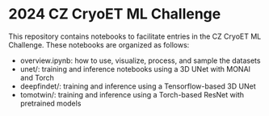 # 2024 CZ CryoET ML Challenge

This repository contains notebooks to facilitate entries in the CZ CryoET ML Challenge. These notebooks are organized as follows:

- overview.ipynb: how to use, visualize, process, and sample the datasets
- unet/: training and inference notebooks using a 3D UNet with MONAI and Torch
- deepfindet/: training and inference using a Tensorflow-based 3D UNet
- tomotwin/: training and inference using a Torch-based ResNet with pretrained models

